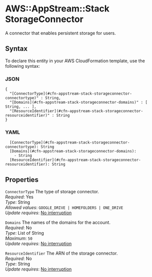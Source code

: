 # AWS::AppStream::Stack StorageConnector<a name="aws-properties-appstream-stack-storageconnector"></a>

A connector that enables persistent storage for users\.

## Syntax<a name="aws-properties-appstream-stack-storageconnector-syntax"></a>

To declare this entity in your AWS CloudFormation template, use the following syntax:

### JSON<a name="aws-properties-appstream-stack-storageconnector-syntax.json"></a>

```
{
  "[ConnectorType](#cfn-appstream-stack-storageconnector-connectortype)" : String,
  "[Domains](#cfn-appstream-stack-storageconnector-domains)" : [ String, ... ],
  "[ResourceIdentifier](#cfn-appstream-stack-storageconnector-resourceidentifier)" : String
}
```

### YAML<a name="aws-properties-appstream-stack-storageconnector-syntax.yaml"></a>

```
  [ConnectorType](#cfn-appstream-stack-storageconnector-connectortype): String
  [Domains](#cfn-appstream-stack-storageconnector-domains): 
    - String
  [ResourceIdentifier](#cfn-appstream-stack-storageconnector-resourceidentifier): String
```

## Properties<a name="aws-properties-appstream-stack-storageconnector-properties"></a>

`ConnectorType`  <a name="cfn-appstream-stack-storageconnector-connectortype"></a>
The type of storage connector\.  
*Required*: Yes  
*Type*: String  
*Allowed values*: `GOOGLE_DRIVE | HOMEFOLDERS | ONE_DRIVE`  
*Update requires*: [No interruption](https://docs.aws.amazon.com/AWSCloudFormation/latest/UserGuide/using-cfn-updating-stacks-update-behaviors.html#update-no-interrupt)

`Domains`  <a name="cfn-appstream-stack-storageconnector-domains"></a>
The names of the domains for the account\.  
*Required*: No  
*Type*: List of String  
*Maximum*: `50`  
*Update requires*: [No interruption](https://docs.aws.amazon.com/AWSCloudFormation/latest/UserGuide/using-cfn-updating-stacks-update-behaviors.html#update-no-interrupt)

`ResourceIdentifier`  <a name="cfn-appstream-stack-storageconnector-resourceidentifier"></a>
The ARN of the storage connector\.  
*Required*: No  
*Type*: String  
*Update requires*: [No interruption](https://docs.aws.amazon.com/AWSCloudFormation/latest/UserGuide/using-cfn-updating-stacks-update-behaviors.html#update-no-interrupt)